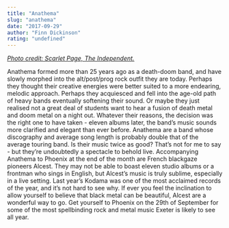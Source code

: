 ```yaml
---
title: "Anathema"
slug: "anathema"
date: "2017-09-29"
author: "Finn Dickinson"
rating: "undefined"
---
```


[_Photo credit: Scarlet Page, The Independent._](http://www.independent.co.uk/arts-entertainment/music/anathema-exclusive-album-stream-get-a-first-listen-to-the-bands-new-record-distant-satellites-9487235.html)

Anathema formed more than 25 years ago as a death-doom band, and have slowly morphed into the alt/post/prog rock outfit they are today. Perhaps they thought their creative energies were better suited to a more endearing, melodic approach. Perhaps they acquiesced and fell into the age-old path of heavy bands eventually softening their sound. Or maybe they just realised not a great deal of students want to hear a fusion of death metal and doom metal on a night out. Whatever their reasons, the decision was the right one to have taken - eleven albums later, the band’s music sounds more clarified and elegant than ever before. Anathema are a band whose discography and average song length is probably double that of the average touring band. Is their music twice as good? That’s not for me to say - but they’re undoubtedly a spectacle to behold live. Accompanying Anathema to Phoenix at the end of the month are French blackgaze pioneers Alcest. They may not be able to boast eleven studio albums or a frontman who sings in English, but Alcest’s music is truly sublime, especially in a live setting. Last year’s Kodama was one of the most acclaimed records of the year, and it’s not hard to see why. If ever you feel the inclination to allow yourself to believe that black metal can be beautiful, Alcest are a wonderful way to go. Get yourself to Phoenix on the 29th of September for some of the most spellbinding rock and metal music Exeter is likely to see all year.
